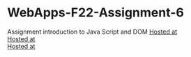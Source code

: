 # WebApps-F22-Assignment-6
Assignment introduction to Java Script and DOM
[Hosted at](https://44-563-web-apps-f22.github.io/44563-webapps-assignment-6-balaharinadh/musician.html) <br>
[Hosted at](https://44-563-web-apps-f22.github.io/44563-webapps-assignment-6-balaharinadh/discount.html)<br>
[Hosted at](https://44-563-web-apps-f22.github.io/44563-webapps-assignment-6-balaharinadh/vacation.html)
